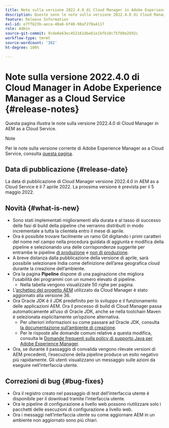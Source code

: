 ```yaml
---
title: Note sulla versione 2022.4.0 di Cloud Manager in Adobe Experience Manager as a Cloud Service
description: Queste sono le note sulla versione 2022.4.0 di Cloud Manager in AEM as a Cloud Service.
feature: Release Information
exl-id: e7ff623b-aeca-40a6-bf48-98af270a4117
role: Admin
source-git-commit: 9cde6e63ec452161dbeb1e1bfb10c75f89e2692c
workflow-type: tm+mt
source-wordcount: '382'
ht-degree: 100%

---
```


# Note sulla versione 2022.4.0 di Cloud Manager in Adobe Experience Manager as a Cloud Service {#release-notes}

Questa pagina illustra le note sulla versione 2022.4.0 di Cloud Manager in AEM as a Cloud Service.

>[!NOTE]
>
>Per le note sulla versione corrente di Adobe Experience Manager as a Cloud Service, consulta [questa pagina](/help/release-notes/release-notes-cloud/release-notes-current.md).

## Data di pubblicazione {#release-date}

La data di pubblicazione di Cloud Manager versione 2022.4.0 in AEM as a Cloud Service è il 7 aprile 2022. La prossima versione è prevista per il 5 maggio 2022.

## Novità {#what-is-new}

* Sono stati implementati miglioramenti alla durata e al tasso di successo delle fasi di build della pipeline che verranno distribuiti in modo incrementale a tutta la clientela entro il mese di aprile.
* Ora è possibile trovare facilmente un ramo Git digitando i primi caratteri del nome nel campo nella procedura guidata di aggiunta e modifica della pipeline e selezionando una delle corrispondenze suggerite per entrambe le pipeline [di produzione](/help/implementing/cloud-manager/configuring-pipelines/configuring-production-pipelines.md) e [non di produzione](/help/implementing/cloud-manager/configuring-pipelines/configuring-non-production-pipelines.md).
* A breve distanza dalla pubblicazione della versione di aprile, sarà possibile selezionare India come definizione dell’area geografica cloud durante la creazione dell’ambiente.
* Ora la pagina **Pipeline** dispone di una paginazione che migliora l’usabilità dei programmi con un numero elevato di pipeline.
   * Nella tabella vengono visualizzate 50 righe per pagina.
* L’[archetipo del progetto AEM](https://experienceleague.adobe.com/docs/experience-manager-core-components/using/developing/archetype/overview.html?lang=it) utilizzato da Cloud Manager è stato aggiornato alla versione 36.
* Ora Oracle JDK è il JDK predefinito per lo sviluppo e il funzionamento delle applicazioni AEM. Ora il processo di build di Cloud Manager passa automaticamente all’uso di Oracle JDK, anche se nella toolchain Maven è selezionata esplicitamente un’opzione alternativa.
   * Per ulteriori informazioni su come passare ad Oracle JDK, consulta [la documentazione sull’ambiente di creazione](/help/implementing/cloud-manager/getting-access-to-aem-in-cloud/build-environment-details.md#using-java-support).
   * Per le risposte alle domande comuni relative a questa modifica, consulta le [Domande frequenti sulla policy di supporto Java per Adobe Experience Manager](https://experienceleague.adobe.com/docs/experience-manager-65/assets/Java_Policy_for_Adobe_Experience_Manager.pdf).
* Ora, se durante il passaggio di convalida vengono rilevate versioni di AEM precedenti, l’esecuzione della pipeline produce un esito negativo più rapidamente. Gli utenti visualizzano un messaggio sulle azioni da eseguire nell’interfaccia utente.

## Correzioni di bug {#bug-fixes}

* Ora il registro creato nel passaggio di test dell’interfaccia utente è disponibile per il download tramite l’interfaccia utente.
* Ora le pipeline di configurazione a livello web possono riutilizzare solo i pacchetti delle esecuzioni di configurazione a livello web.
* Ora i messaggi nell’interfaccia utente su come aggiornare AEM in un ambiente non aggiornato sono più chiari.
